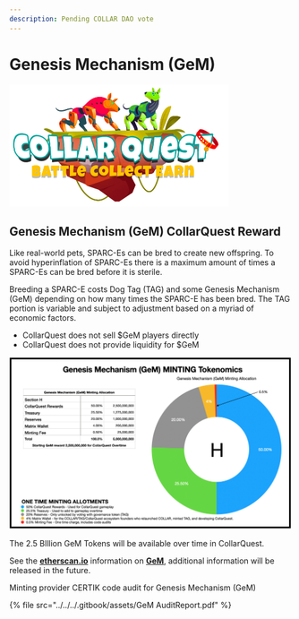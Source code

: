 ```yaml
---
description: Pending COLLAR DAO vote
---
```


# Genesis Mechanism (GeM)

![CollarQuest a Metaverse Play2Earn Ecosystem](../../../.gitbook/assets/CollarQuest-SM.png)

## Genesis Mechanism (GeM) **CollarQuest Reward**

Like real-world pets, SPARC-Es can be bred to create new offspring. To avoid hyperinflation of SPARC-Es there is a maximum amount of times a SPARC-Es can be bred before it is sterile.

Breeding a SPARC-E costs Dog Tag (TAG) and some Genesis Mechanism (GeM) depending on how many times the SPARC-E has been bred. The TAG portion is variable and subject to adjustment based on a myriad of economic factors.

* CollarQuest does not sell $GeM players directly
* CollarQuest does not provide liquidity for $GeM

![](<../../../.gitbook/assets/Screen Shot 2021-11-07 at 9.57.00 AM.png>)

The 2.5 BIllion GeM Tokens will be available over time in CollarQuest.

See the [**etherscan.io**](https://etherscan.io/token/0xebc27d9bd8ac268934784dcdf1eaa10dfaf97a9f) information on [**GeM**](https://etherscan.io/token/0xebc27d9bd8ac268934784dcdf1eaa10dfaf97a9f), additional information will be released in the future.

Minting provider CERTIK code audit for Genesis Mechanism (GeM)

{% file src="../../../.gitbook/assets/GeM AuditReport.pdf" %}
